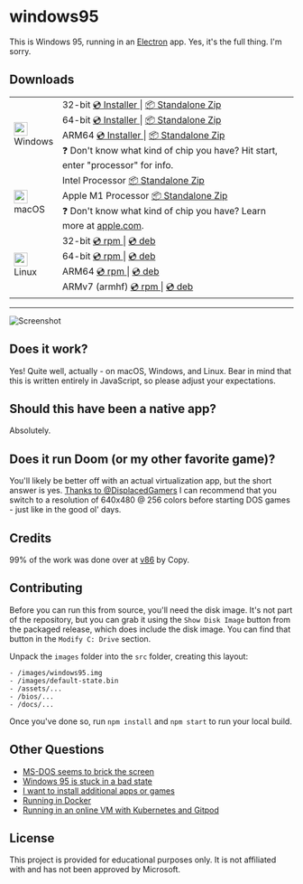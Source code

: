 # windows95

This is Windows 95, running in an [Electron](https://electronjs.org/) app. Yes, it's the full thing. I'm sorry.

## Downloads

<table class="is-fullwidth">
</thead>
<tbody>
</tbody>
  <tr>
    <td>
      <img src="./.github/images/windows.png" width="24"><br />
      Windows
    </td>
    <td>
      <span>32-bit</span>
      <a href="https://github.com/felixrieseberg/windows95/releases/download/v2.3.0/windows95-2.3.0-setup-ia32.exe">
        💿 Installer
      </a> |
      <a href="https://github.com/felixrieseberg/windows95/releases/download/v2.3.0/windows95-win32-ia32-2.3.0.zip">
        📦 Standalone Zip
      </a>
      <br />
      <span>64-bit</span>
      <a href="https://github.com/felixrieseberg/windows95/releases/download/v2.3.0/windows95-2.3.0-setup-x64.exe">
        💿 Installer
      </a> |
      <a href="https://github.com/felixrieseberg/windows95/releases/download/v2.3.0/windows95-win32-ia32-2.3.0.zip">
        📦 Standalone Zip
      </a><br />
      <span>ARM64</span>
      <a href="https://github.com/felixrieseberg/windows95/releases/download/v2.3.0/windows95-2.3.0-setup-arm64.exe">
        💿 Installer
      </a> |
      <a href="https://github.com/felixrieseberg/windows95/releases/download/v2.3.0/windows95-win32-ia32-2.3.0.zip">
        📦 Standalone Zip
      </a><br />
      <span>
        ❓ Don't know what kind of chip you have? Hit start, enter "processor" for info.
      </span>
    </td>
  </tr>
  <tr>
    <td>
      <img src="./.github/images/macos.png" width="24"><br />
      macOS
    </td>
    <td>
      <span>Intel Processor</span>
      <a href="https://github.com/felixrieseberg/windows95/releases/download/v2.3.0/windows95-darwin-x64-2.3.0.zip">
        📦 Standalone Zip
      </a><br />
      <span>Apple M1 Processor</span>
      <a href="https://github.com/felixrieseberg/windows95/releases/download/v2.3.0/windows95-darwin-arm64-2.3.0.zip">
        📦 Standalone Zip
      </a><br />
      <span>
        ❓ Don't know what kind of chip you have? Learn more at <a href="https://support.apple.com/en-us/HT211814">apple.com</a>.
      </span>
    </td>
  </tr>
  <tr>
    <td>
      <img src="./.github/images/linux.png" width="24"><br />
      Linux
    </td>
    <td>
      <span>32-bit</span>
      <a href="https://github.com/felixrieseberg/windows95/releases/download/v2.3.0/windows95-2.3.0-1.i386.rpm">
        💿 rpm
      </a> |
      <a href="https://github.com/felixrieseberg/windows95/releases/download/v2.3.0/windows95_2.3.0_i386.deb">
        💿 deb
      </a><br />
      <span>64-bit</span>
      <a href="https://github.com/felixrieseberg/windows95/releases/download/v2.3.0/windows95-2.3.0-1.x86_64.rpm">
        💿 rpm
      </a> |
      <a href="https://github.com/felixrieseberg/windows95/releases/download/v2.3.0/windows95_2.3.0_amd64.deb">
        💿 deb
      </a><br />
      <span>ARM64</span>
      <a href="https://github.com/felixrieseberg/windows95/releases/download/v2.3.0/windows95-2.3.0-1.arm64.rpm">
        💿 rpm
      </a> |
      <a href="https://github.com/felixrieseberg/windows95/releases/download/v2.3.0/windows95_2.3.0_arm64.deb">
        💿 deb
      </a><br />
      <span>ARMv7 (armhf)</span>
      <a href="https://github.com/felixrieseberg/windows95/releases/download/v2.3.0/windows95-2.3.0-1.arm64.rpm">
        💿 rpm
      </a> |
      <a href="https://github.com/felixrieseberg/windows95/releases/download/v2.3.0/windows95_2.3.0_armhf.deb">
        💿 deb
      </a>
    </td>
  </tr>
</table>

<hr />

![Screenshot](https://user-images.githubusercontent.com/1426799/44532591-4ceb3680-a6a8-11e8-8c2c-bc29f3bfdef7.png)

## Does it work?
Yes! Quite well, actually - on macOS, Windows, and Linux. Bear in mind that this is written entirely in JavaScript, so please adjust your expectations.

## Should this have been a native app?
Absolutely.

## Does it run Doom (or my other favorite game)?
You'll likely be better off with an actual virtualization app, but the short answer is yes. [Thanks to
@DisplacedGamers](https://youtu.be/xDXqmdFxofM) I can recommend that you switch to a resolution of
640x480 @ 256 colors before starting DOS games - just like in the good ol' days.

## Credits

99% of the work was done over at [v86](https://github.com/copy/v86/) by Copy.

## Contributing

Before you can run this from source, you'll need the disk image. It's not part of the
repository, but you can grab it using the `Show Disk Image` button from the packaged
release, which does include the disk image. You can find that button in the
`Modify C: Drive` section.

Unpack the `images` folder into the `src` folder, creating this layout:

```
- /images/windows95.img
- /images/default-state.bin
- /assets/...
- /bios/...
- /docs/...
```

Once you've done so, run `npm install` and `npm start` to run your local build.

## Other Questions

 * [MS-DOS seems to brick the screen](./HELP.md#ms-dos-seems-to-brick-the-screen)
 * [Windows 95 is stuck in a bad state](./HELP.md#windows-95-is-stuck-in-a-bad-state)
 * [I want to install additional apps or games](./HELP.md#i-want-to-install-additional-apps-or-games)
 * [Running in Docker](./docs/docker-instructions.md)
 * [Running in an online VM with Kubernetes and Gitpod](./docs/docker-kubernetes-gitpod.md)

## License

This project is provided for educational purposes only. It is not affiliated with and has
not been approved by Microsoft.
